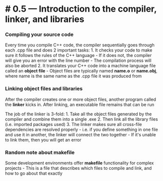 # # 0.5 — Introduction to the compiler, linker, and libraries

### Compiling your source code

Every time you compile C++ code, the compiler sequentially goes through each .cpp file and does 2 important tasks:
	1. It checks your code to make sure it follows the rules of the C++ language
		- If it does not, the compiler will give you an error with the line number
		- The compilation process will also be aborted
	2. It translates your C++ code into a machine language file called an **object file** 
		- Object files are typically named **name.o** or **name.obj**, where name is the same name as the .cpp file it was produced from


### Linking object files and libraries
After the compiler creates one or more object files, another program called the **linker** kicks in. After linking, an executable file remains that can be run

The job of the linker is 3-fold:
	1. Take all the object files generated by the compiler and combine them into a single .exe
	2. Then link all the library files (i.e. imported packages used)
	3. The linker makes sure all cross-file dependencies are resolved properly
		- i.e. if you define something in one file and use it in another, the linker will connect the two together
			- If it's unable to link them, then you will get an error

### Random note about makefile
Some development environments offer **makefile** functionality for complex projects
	- This is a file that describes which files to compile and link, and how to go about that exactly